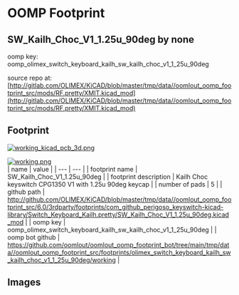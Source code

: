 # OOMP Footprint  
## SW_Kailh_Choc_V1_1.25u_90deg  by none  
  
oomp key: oomp_olimex_switch_keyboard_kailh_sw_kailh_choc_v1_1_25u_90deg  
  
source repo at: [http://gitlab.com/OLIMEX/KiCAD/blob/master/tmp/data//oomlout_oomp_footprint_src/mods/RF.pretty/XMIT.kicad_mod](http://gitlab.com/OLIMEX/KiCAD/blob/master/tmp/data//oomlout_oomp_footprint_src/mods/RF.pretty/XMIT.kicad_mod)  
## Footprint  
  
[![working_kicad_pcb_3d.png](working_kicad_pcb_3d_600.png)](working_kicad_pcb_3d.png)  
  
[![working.png](working_600.png)](working.png)  
| name | value | 
| --- | --- | 
| footprint name | SW_Kailh_Choc_V1_1.25u_90deg | 
| footprint description | Kailh Choc keyswitch CPG1350 V1 with 1.25u 90deg keycap | 
| number of pads | 5 | 
| github path | http://github.com/OLIMEX/KiCAD/blob/master/tmp/data//oomlout_oomp_footprint_src/6.0/3rdparty/footprints/com_github_perigoso_keyswitch-kicad-library/Switch_Keyboard_Kailh.pretty/SW_Kailh_Choc_V1_1.25u_90deg.kicad_mod | 
| oomp key | oomp_olimex_switch_keyboard_kailh_sw_kailh_choc_v1_1_25u_90deg | 
| oomp bot github | https://github.com/oomlout/oomlout_oomp_footprint_bot/tree/main/tmp/data//oomlout_oomp_footprint_src/footprints/olimex_switch_keyboard_kailh_sw_kailh_choc_v1_1_25u_90deg/working | 
## Images  
